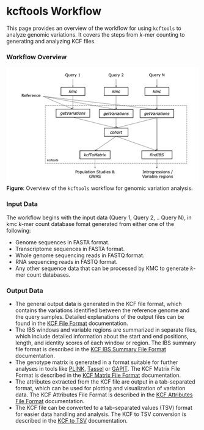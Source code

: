 # kcftools Workflow

This page provides an overview of the workflow for using `kcftools` to analyze genomic variations. It covers the steps from *k*-mer counting to generating and analyzing KCF files.

### Workflow Overview

![Workflow Overview](../images/kcftools_workflow.png)
**Figure**: Overview of the `kcftools` workflow for genomic variation analysis.

### Input Data
The workflow begins with the input data (Query 1, Query 2, .. Query N), in kmc *k*-mer count database fomat generated from either one of the following:
- Genome sequences in FASTA format.
- Transcriptome sequences in FASTA format.
- Whole genome sequencing reads in FASTQ format.
- RNA sequencing reads in FASTQ format.
- Any other sequence data that can be processed by KMC to generate *k*-mer count databases.

### Output Data
- The general output data is generated in the KCF file format, which contains the variations identified between the reference genome and the query samples. Detailed explanations of the output files can be found in the [KCF File Format](formats/kcf.md) documentation.
- The IBS windows and variable regions are summarized in separate files, which include detailed information about the start and end positions, length, and identity scores of each window or region. The IBS summary file format is described in the [KCF IBS Summary File Format](formats/ibs.md) documentation.
- The genotype matrix is generated in a format suitable for further analyses in tools like [PLINK](https://www.cog-genomics.org/plink/), [Tassel](https://www.maizegenetics.net/tassel) or [GAPIT](https://zzlab.net/GAPIT/). The KCF Matrix File Format is described in the [KCF Matrix File Format](formats/matrix.md) documentation.
- The attributes extracted from the KCF file are output in a tab-separated format, which can be used for plotting and visualization of variation data. The KCF Attributes File Format is described in the [KCF Attributes File Format](formats/attributes.md) documentation.
- The KCF file can be converted to a tab-separated values (TSV) format for easier data handling and analysis. The KCF to TSV conversion is described in the [KCF to TSV](usage/kcf2tsv.md) documentation.

